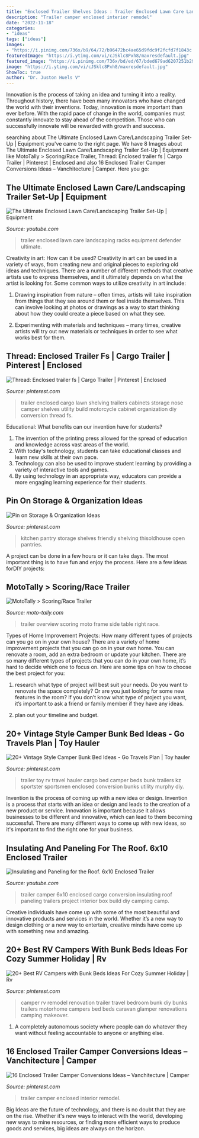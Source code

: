 ```yaml
---
title: "Enclosed Trailer Shelves Ideas : Trailer Enclosed Lawn Care Landscaping Racks Equipment Defender Ultimate"
description: "Trailer camper enclosed interior remodel"
date: "2022-11-18"
categories:
- "ideas"
tags: ["ideas"]
images:
- "https://i.pinimg.com/736x/b9/64/72/b96472bc4ae65d9fdc9f2fcfd7f1843c.jpg"
featuredImage: "https://i.ytimg.com/vi/cJSklc8Pxh8/maxresdefault.jpg"
featured_image: "https://i.pinimg.com/736x/bd/ed/67/bded679ad6207251b29ba4a4991c6370.jpg"
image: "https://i.ytimg.com/vi/cJSklc8Pxh8/maxresdefault.jpg"
ShowToc: true
author: "Dr. Juston Huels V"
---
```



Innovation is the process of taking an idea and turning it into a reality. Throughout history, there have been many innovators who have changed the world with their inventions. Today, innovation is more important than ever before. With the rapid pace of change in the world, companies must constantly innovate to stay ahead of the competition. Those who can successfully innovate will be rewarded with growth and success.

	

		
searching about The Ultimate Enclosed Lawn Care/Landscaping Trailer Set-Up | Equipment you've came to the right page. We have 8 Images about The Ultimate Enclosed Lawn Care/Landscaping Trailer Set-Up | Equipment like MotoTally &gt; Scoring/Race Trailer, Thread: Enclosed trailer fs | Cargo Trailer | Pinterest | Enclosed and also 16 Enclosed Trailer Camper Conversions Ideas – Vanchitecture | Camper. Here you go:
		
    
## The Ultimate Enclosed Lawn Care/Landscaping Trailer Set-Up | Equipment

<img loading=lazy src="https://i.ytimg.com/vi/aPR0KFm_K6s/maxresdefault.jpg" onerror="this.onerror=null;this.src='https://tse1.mm.bing.net/th?id=OIP.A1UbOThFEPP000BXBSl9IwHaEK&amp;pid=15.1';" alt="The Ultimate Enclosed Lawn Care/Landscaping Trailer Set-Up | Equipment">

_Source: youtube.com_

>trailer enclosed lawn care landscaping racks equipment defender ultimate. 

	

Creativity in art: How can it be used?
Creativity in art can be used in a variety of ways, from creating new and original pieces to exploring old ideas and techniques. There are a number of different methods that creative artists use to express themselves, and it ultimately depends on what the artist is looking for. Some common ways to utilize creativity in art include:
1. Drawing inspiration from nature – often times, artists will take inspiration from things that they see around them or feel inside themselves. This can involve looking at photos or drawings as a way to start thinking about how they could create a piece based on what they see.

2. Experimenting with materials and techniques – many times, creative artists will try out new materials or techniques in order to see what works best for them.

    
## Thread: Enclosed Trailer Fs | Cargo Trailer | Pinterest | Enclosed

<img loading=lazy src="https://i.pinimg.com/736x/a3/3e/20/a33e200cae6ce6c6a544ec87cba0f775--lawn-trailer-camper-trailer.jpg" onerror="this.onerror=null;this.src='https://tse3.mm.bing.net/th?id=OIP.TlYqKpFfL67IAoOEMwt2uQHaFh&amp;pid=15.1';" alt="Thread: Enclosed trailer fs | Cargo Trailer | Pinterest | Enclosed">

_Source: pinterest.com_

>trailer enclosed cargo lawn shelving trailers cabinets storage nose camper shelves utility build motorcycle cabinet organization diy conversion thread fs. 

	

Educational: What benefits can our invention have for students?
1. The invention of the printing press allowed for the spread of education and knowledge across vast areas of the world.
2. With today's technology, students can take educational classes and learn new skills at their own pace.
3. Technology can also be used to improve student learning by providing a variety of interactive tools and games.
4. By using technology in an appropriate way, educators can provide a more engaging learning experience for their students.

    
## Pin On Storage &amp; Organization Ideas

<img loading=lazy src="https://i.pinimg.com/736x/9b/35/de/9b35debd1c445b2fb9985a7c0e6b178d--kitchen-pantries-kitchen-storage.jpg" onerror="this.onerror=null;this.src='https://tse4.mm.bing.net/th?id=OIP.RrwDtdG6MSeEQydaGwk2RgHaLH&amp;pid=15.1';" alt="Pin on Storage &amp; Organization Ideas">

_Source: pinterest.com_

>kitchen pantry storage shelves friendly shelving thisoldhouse open pantries. 

	

A project can be done in a few hours or it can take days. The most important thing is to have fun and enjoy the process. Here are a few ideas forDIY projects: 

    
## MotoTally &gt; Scoring/Race Trailer

<img loading=lazy src="http://www.moto-tally.com/images/Trailer/Overview.jpg" onerror="this.onerror=null;this.src='https://tse4.mm.bing.net/th?id=OIP.owJbjOTE792XqWlsQee-pgHaFj&amp;pid=15.1';" alt="MotoTally &gt; Scoring/Race Trailer">

_Source: moto-tally.com_

>trailer overview scoring moto frame side table right race. 

	

Types of Home Improvement Projects: How many different types of projects can you go on in your own house?
There are a variety of home improvement projects that you can go on in your own home. You can renovate a room, add an extra bedroom or update your kitchen. There are so many different types of projects that you can do in your own home, it’s hard to decide which one to focus on. Here are some tips on how to choose the best project for you: 
1. research what type of project will best suit your needs. Do you want to renovate the space completely? Or are you just looking for some new features in the room? If you don’t know what type of project you want, it’s important to ask a friend or family member if they have any ideas. 

2. plan out your timeline and budget.

    
## 20+ Vintage Style Camper Bunk Bed Ideas - Go Travels Plan | Toy Hauler

<img loading=lazy src="https://i.pinimg.com/736x/bd/ed/67/bded679ad6207251b29ba4a4991c6370.jpg" onerror="this.onerror=null;this.src='https://tse2.mm.bing.net/th?id=OIP.Gu_YjxCdeSQppkYGpXfFHAHaGU&amp;pid=15.1';" alt="20+ Vintage Style Camper Bunk Bed Ideas - Go Travels Plan | Toy hauler">

_Source: pinterest.com_

>trailer toy rv travel hauler cargo bed camper beds bunk trailers kz sportster sportsmen enclosed conversion bunks utility murphy diy. 

	

Invention is the process of coming up with a new idea or design.
Invention is a process that starts with an idea or design and leads to the creation of a new product or service. Innovation is important because it allows businesses to be different and innovative, which can lead to them becoming successful. There are many different ways to come up with new ideas, so it's important to find the right one for your business.

    
## Insulating And Paneling For The Roof. 6x10 Enclosed Trailer

<img loading=lazy src="https://i.ytimg.com/vi/cJSklc8Pxh8/maxresdefault.jpg" onerror="this.onerror=null;this.src='https://tse3.mm.bing.net/th?id=OIP.gEyO1wTGE18BDRpWMJCe_QHaEK&amp;pid=15.1';" alt="Insulating and Paneling for the Roof. 6x10 Enclosed Trailer">

_Source: youtube.com_

>trailer camper 6x10 enclosed cargo conversion insulating roof paneling trailers project interior box build diy camping camp. 

	

Creative individuals have come up with some of the most beautiful and innovative products and services in the world. Whether it’s a new way to design clothing or a new way to entertain, creative minds have come up with something new and amazing.

    
## 20+ Best RV Campers With Bunk Beds Ideas For Cozy Summer Holiday | Rv

<img loading=lazy src="https://i.pinimg.com/736x/b9/64/72/b96472bc4ae65d9fdc9f2fcfd7f1843c.jpg" onerror="this.onerror=null;this.src='https://tse2.mm.bing.net/th?id=OIP.fpmq--C15oEwUk4ZisEgBwHaKY&amp;pid=15.1';" alt="20+ Best RV Campers with Bunk Beds Ideas For Cozy Summer Holiday | Rv">

_Source: pinterest.com_

>camper rv remodel renovation trailer travel bedroom bunk diy bunks trailers motorhome campers bed beds caravan glamper renovations camping makeover. 

	

1. A completely autonomous society where people can do whatever they want without feeling accountable to anyone or anything else. 

    
## 16 Enclosed Trailer Camper Conversions Ideas – Vanchitecture | Camper

<img loading=lazy src="https://i.pinimg.com/736x/f1/1b/e9/f11be9deaf1a4d2f755bc17a409394c2.jpg" onerror="this.onerror=null;this.src='https://tse2.mm.bing.net/th?id=OIP.ZIqMBVbxgXmflKRKbDq-ywHaLV&amp;pid=15.1';" alt="16 Enclosed Trailer Camper Conversions Ideas – Vanchitecture | Camper">

_Source: pinterest.com_

>trailer camper enclosed interior remodel. 

	

Big Ideas are the future of technology, and there is no doubt that they are on the rise. Whether it's new ways to interact with the world, developing new ways to mine resources, or finding more efficient ways to produce goods and services, big ideas are always on the horizon. 

